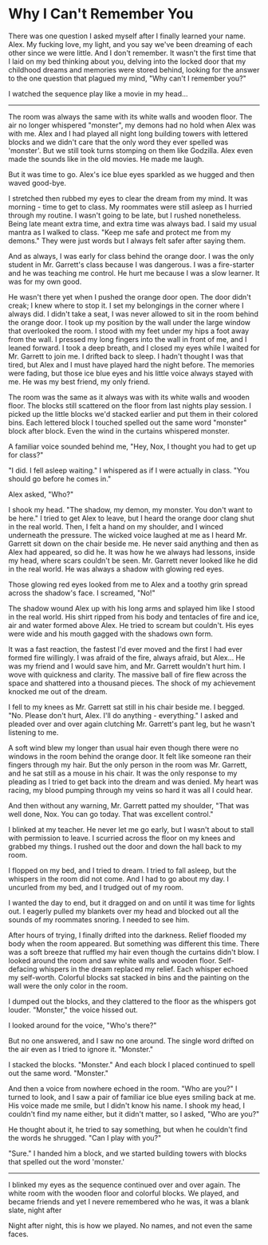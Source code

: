# Why I Can't Remember You
There was one question I asked myself after I finally learned your name.  Alex.  My fucking love, my light, and you say we've been dreaming of each other since we were little.  And I don't remember.  It wasn't the first time that I laid on my bed thinking about you, delving into the locked door that my childhood dreams and memories were stored behind, looking for the answer to the one question that plagued my mind,  "Why can't I remember you?"

I watched the sequence play like a movie in my head...

****

The room was always the same with its white walls and wooden floor. The air no longer whispered "monster", my demons had no hold when Alex was with me.  Alex and I had played all night long building towers with lettered blocks and we didn't care that the only word they ever spelled was 'monster'. But we still took turns stomping on them like Godzilla.  Alex even made the sounds like in the old movies.  He made me laugh.

But it was time to go. Alex's ice blue eyes sparkled as we hugged and then waved good-bye.

I stretched then rubbed my eyes to clear the dream from my mind.  It was morning - time to get to class.  My roommates were still asleep as I hurried through my routine. I wasn't going to be late, but I rushed nonetheless.  Being late meant extra time, and extra time was always bad. I said my usual mantra as I walked to class.  "Keep me safe and protect me from my demons." They were just words but I always felt safer after saying them.

And as always, I was early for class behind the orange door.  I was the only student in Mr. Garrett's class because I was dangerous.  I was a fire-starter and he was teaching me control.  He hurt me because I was a slow learner.  It was for my own good.

He wasn't there yet when I pushed the orange door open.  The door didn't creak; I knew where to stop it. I set my belongings in the corner where I always did.  I didn't take a seat, I was never allowed to sit in the room behind the orange door.  I took up my position by the wall under the large window that overlooked the room.  I stood with my feet under my hips a foot away from the wall.  I pressed my long fingers into the wall in front of me, and I leaned forward.  I took a deep breath, and I closed my eyes while I waited for Mr. Garrett to join me.  I drifted back to sleep. I hadn't thought I was that tired, but Alex and I must have played hard the night before.  The memories were fading, but those ice blue eyes and his little voice always stayed with me.   He was my best friend, my only friend.

The room was the same as it always was with its white walls and wooden floor.  The blocks still scattered on the floor from last nights play session.  I picked up the little blocks we'd stacked earlier and put them in their colored bins.  Each lettered block I touched spelled out the same word "monster" block after block.  Even the wind in the curtains whispered monster.

A familiar voice sounded behind me, "Hey, Nox, I thought you had to get up for class?"

"I did.  I fell asleep waiting."  I whispered as if I were actually in class.  "You should go before he comes in."

Alex asked, "Who?"

I shook my head.  "The shadow, my demon, my monster.  You don't want to be here."  I tried to get Alex to leave, but I heard the orange door clang shut in the real world. Then, I felt a hand on my shoulder, and I winced underneath the pressure.  The wicked voice laughed at me as I heard Mr. Garrett sit down on the chair beside me.  He never said anything and then as Alex had appeared, so did he. It was how he we always had lessons, inside my head, where scars couldn't be seen.  Mr. Garrett never looked like he did in the real world.  He was always a shadow with glowing red eyes.

Those glowing red eyes looked from me to Alex and a toothy grin spread across the shadow's face.  I screamed, "No!" 

The shadow wound Alex up with his long  arms and splayed him like I stood in the real world.  His shirt ripped from his body and tentacles of fire and ice, air and water formed above Alex.  He tried to scream but couldn't.   His eyes were wide and his mouth gagged with the shadows own form.  

It was a fast reaction, the fastest I'd ever moved and the first I had ever formed fire willingly.  I was afraid of the fire, always afraid, but Alex... He was my friend and I would save him, and Mr. Garrett wouldn't hurt him.  I wove with quickness and clarity.  The massive ball of fire flew across the space and shattered into a thousand pieces.  The shock of my achievement knocked me out of the dream.

I fell to my knees as Mr. Garrett sat still in his chair beside me.  I begged.  "No.  Please don't hurt, Alex.  I'll do anything - everything."  I asked and pleaded over and over again clutching Mr. Garrett's pant leg, but he wasn't listening to me. 

A soft wind blew my longer than usual hair even though there were no windows in the room behind the orange door.  It felt like someone ran their fingers through my hair.  But the only person in the room was Mr. Garrett, and he sat still as a mouse in his chair.  It was the only response to my pleading as I tried to get back into the dream and was denied.  My heart was racing, my blood pumping through my veins so hard it was all I could hear.

And then without any warning, Mr. Garrett patted my shoulder, "That was well done, Nox.  You can go today.  That was excellent control."

I blinked at my teacher.  He never let me go early, but I wasn't about to stall with permission to leave.  I scurried across the floor on my knees and grabbed my things.  I rushed out the door and down the hall back to my room.

I flopped on my bed, and I tried to dream. I tried to fall asleep, but the whispers in the room did not come.  And I had to go about my day.  I uncurled from my bed, and I trudged out of my room.  

I wanted the day to end, but it dragged on and on until it was time for lights out. I eagerly pulled my blankets over my head and blocked out all the sounds of my roommates snoring.  I needed to see him.  

After hours of trying, I finally drifted into the darkness.  Relief flooded my body when the room appeared.  But something was different this time.  There was a soft breeze that ruffled my hair even though the curtains didn't blow. I looked around the room and saw white walls and wooden floor. Self-defacing whispers in the dream replaced my relief.  Each whisper echoed my self-worth. Colorful blocks sat stacked in bins and the painting on the wall were the only color in the room.

I dumped out the blocks, and they clattered to the floor as the whispers got louder.  "Monster," the voice hissed out.

I looked around for the voice, "Who's there?"

But no one answered, and I saw no one around.  The single word drifted on the air even as I tried to ignore it. "Monster." 

I stacked the blocks. "Monster."  And each block I placed continued to spell out the same word.  "Monster." 

And then a voice from nowhere echoed in the room.  "Who are you?"  I turned to look, and I saw a pair of familiar ice blue eyes smiling back at me. His voice made me smile, but I didn't know his name. I shook my head, I couldn't find my name either, but it didn't matter, so I asked, "Who are you?"

He thought about it, he tried to say something, but when he couldn't find the words he shrugged.  "Can I play with you?"

"Sure."  I handed him a block, and we started building towers with blocks that spelled out the word 'monster.'

****
I blinked my eyes as the sequence continued over and over again.  The white room with the wooden floor and colorful blocks.  We played, and became friends and yet I nevere remembered who he was, it was a blank slate, night after 

Night after night, this is how we played.  No names, and not even the same faces.
<!--stackedit_data:
eyJoaXN0b3J5IjpbMTk3NjM4MjQwNl19
-->